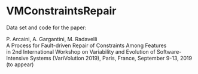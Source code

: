 # VMConstraintsRepair
Data set and code for the paper:

P. Arcaini, A. Gargantini, M. Radavelli<br/>
A Process for Fault-driven Repair of Constraints Among Features<br/>
in 2nd International Workshop on Variability and Evolution of Software-Intensive Systems (VariVolution 2019), Paris, France, September 9-13, 2019 (to appear)

